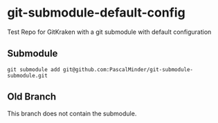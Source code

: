 # git-submodule-default-config
Test Repo for GitKraken with a git submodule with default configuration

## Submodule
```
git submodule add git@github.com:PascalMinder/git-submodule-submodule.git
```

## Old Branch
This branch does not contain the submodule.
